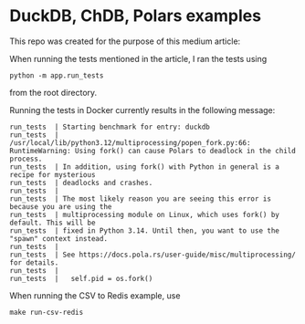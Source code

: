 # DuckDB, ChDB, Polars examples

This repo was created for the purpose of this medium article:

When running the tests mentioned in the article, I ran the tests using
```shell
python -m app.run_tests
```
from the root directory.

Running the tests in Docker currently results in the following message:
```shell
run_tests  | Starting benchmark for entry: duckdb
run_tests  | /usr/local/lib/python3.12/multiprocessing/popen_fork.py:66: RuntimeWarning: Using fork() can cause Polars to deadlock in the child process.
run_tests  | In addition, using fork() with Python in general is a recipe for mysterious
run_tests  | deadlocks and crashes.
run_tests  | 
run_tests  | The most likely reason you are seeing this error is because you are using the
run_tests  | multiprocessing module on Linux, which uses fork() by default. This will be
run_tests  | fixed in Python 3.14. Until then, you want to use the "spawn" context instead.
run_tests  | 
run_tests  | See https://docs.pola.rs/user-guide/misc/multiprocessing/ for details.
run_tests  | 
run_tests  |   self.pid = os.fork()

```

When running the CSV to Redis example, use
```shell
make run-csv-redis
```
